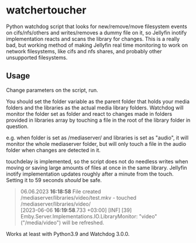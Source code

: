 # watchertoucher
Python watchdog script that looks for new/remove/move filesystem events on cifs/nfs/others and writes/removes a dummy file on it, so Jellyfin inotify implementation reacts  and scans the library for changes. This is a really bad, but working method of making Jellyfin real time monitoring to work on network filesystems, like cifs and nfs shares, and probably other unsupported filesystems.

## Usage
Change parameters on the script, run.<br>

You should set the folder variable as the parent folder that holds your media folders and the libraries as the actual media library folders. Watchdog will monitor the folder set as folder and react to changes made in folders provided in libraries array by touching a file in the root of the library folder in question.<br>

e.g. when folder is set as /mediaserver/ and libraries is set as "audio", it will monitor the whole mediaserver folder, but will only touch a file in the audio folder when changes are detected in it.<br>

touchdelay is implemented, so the script does not do needless writes when moving or saving large amounts of files at once in the same library. Jellyfin inotify implementation updates roughly after a minute from the touch. Setting it to 59 seconds *should* be safe.
>06.06.2023 **16:18:58** File created /mediaserver/libraries/video/test.mkv - touched /mediaserver/libraries/video/<br>
>[2023-06-06 **16:19:58**.733 +03:00] [INF] [39] Emby.Server.Implementations.IO.LibraryMonitor: "video" ("/media/video") will be refreshed.

Works at least with Python3.9 and Watchdog 3.0.0.
